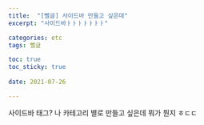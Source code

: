 ```yaml
---
title:  "[뻘글] 사이드바 만들고 싶은데"
excerpt: "사이드바ㅏㅏㅏㅏㅏㅏㅏ"

categories: etc
tags: 뻘글

toc: true
toc_sticky: true
 
date: 2021-07-26

---
```


사이드바 태그? 나 카테고리 별로 만들고 싶은데 뭐가 뭔지 ㅎㄷㄷ

